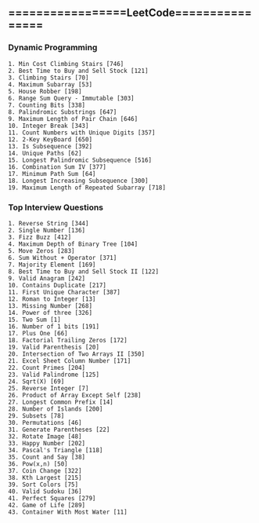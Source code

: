## =================LeetCode================

### Dynamic Programming 
	1. Min Cost Climbing Stairs [746]
	2. Best Time to Buy and Sell Stock [121]
	3. Climbing Stairs [70]
	4. Maximum Subarray [53]
	5. House Robber [198]
	6. Range Sum Query - Immutable [303]
	7. Counting Bits [338]
	8. Palindromic Substrings [647]
	9. Maximum Length of Pair Chain [646]
	10. Integer Break [343]
	11. Count Numbers with Unique Digits [357]
	12. 2-Key KeyBoard [650]
	13. Is Subsequence [392]
	14. Unique Paths [62]
	15. Longest Palindromic Subsequence [516]
	16. Combination Sum IV [377]
	17. Minimum Path Sum [64]
	18. Longest Increasing Subsequence [300]
	19. Maximum Length of Repeated Subarray [718]

### Top Interview Questions
	1. Reverse String [344]
	2. Single Number [136]
	3. Fizz Buzz [412]
	4. Maximum Depth of Binary Tree [104]
	5. Move Zeros [283]
	6. Sum Without + Operator [371]
	7. Majority Element [169]
	8. Best Time to Buy and Sell Stock II [122]
	9. Valid Anagram [242]
	10. Contains Duplicate [217]
	11. First Unique Character [387]
	12. Roman to Integer [13]
	13. Missing Number [268]
	14. Power of three [326]
	15. Two Sum [1]
	16. Number of 1 bits [191]
	17. Plus One [66]
	18. Factorial Trailing Zeros [172]
	19. Valid Parenthesis [20]
	20. Intersection of Two Arrays II [350]
	21. Excel Sheet Column Number [171]
	22. Count Primes [204]
	23. Valid Palindrome [125]
	24. Sqrt(X) [69]
	25. Reverse Integer [7]
	26. Product of Array Except Self [238]
	27. Longest Common Prefix [14]
	28. Number of Islands [200]
	29. Subsets [78]
	30. Permutations [46]
	31. Generate Parentheses [22]
	32. Rotate Image [48]
	33. Happy Number [202]
	34. Pascal's Triangle [118]
	35. Count and Say [38]
	36. Pow(x,n) [50]
	37. Coin Change [322]
	38. Kth Largest [215]
	39. Sort Colors [75]
	40. Valid Sudoku [36]
	41. Perfect Squares [279]
	42. Game of Life [289]
	43. Container With Most Water [11]


